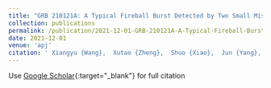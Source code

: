 ```yaml
---
title: "GRB 210121A: A Typical Fireball Burst Detected by Two Small Missions"
collection: publications
permalink: /publication/2021-12-01-GRB-210121A-A-Typical-Fireball-Burst-Detected-by-Two-Small-Missions
date: 2021-12-01
venue: 'apj'
citation: ' Xiangyu {Wang},  Xutao {Zheng},  Shuo {Xiao},  Jun {Yang},  Zi-Ke {Liu},  Yu-Han {Yang},  Jin-Hang {Zou},  Bin-Bin {Zhang},  Ming {Zeng},  Shao-Lin {Xiong},  Hua {Feng},  Xin-Ying {Song},  Jiaxing {Wen},  Dacheng {Xu},  Guo-Yin {Chen},  Yang {Ni},  Zi-Jian {Zhang},  Yu-Xuan {Wu},  Ce {Cai},  Jirong {Cang},  Yun-Wei {Deng},  Huaizhong {Gao},  De-Feng {Kong},  Yue {Huang},  Cheng-Kui {Li},  Hong {Li},  Xiao-Bo {Li},  En-Wei {Liang},  Lin {Lin},  Yihui {Liu},  Xiangyun {Long},  Dian {Lu},  Qi {Luo},  Yong-Chang {Ma},  Yan-Zhi {Meng},  Wen-Xi {Peng},  Rui {Qiao},  Li-Ming {Song},  Yang {Tian},  Pei-Yuan {Wang},  Ping {Wang},  Xiang-Gao {Wang},  Sheng {Xu},  Dongxin {Yang},  Yi-Han {Yin},  Weihe {Zeng},  Zhi {Zeng},  Ting-Jun {Zhang},  Yuchong {Zhang},  Zhao {Zhang},  Zhen {Zhang}, &quot;GRB 210121A: A Typical Fireball Burst Detected by Two Small Missions.&quot; apj, 2021.'
---
```

Use [Google Scholar](https://scholar.google.com/scholar?q=GRB+210121A:+A+Typical+Fireball+Burst+Detected+by+Two+Small+Missions){:target="_blank"} for full citation